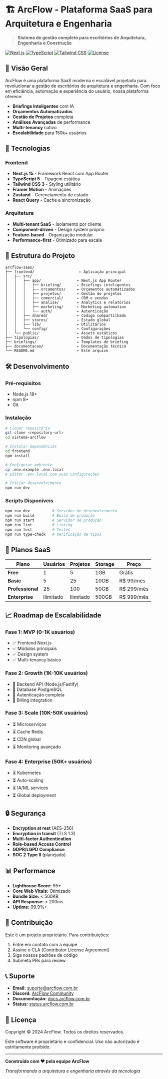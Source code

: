 # 🏗️ ArcFlow - Plataforma SaaS para Arquitetura e Engenharia

> **Sistema de gestão completo para escritórios de Arquitetura, Engenharia e Construção**

[![Next.js](https://img.shields.io/badge/Next.js-15-black)](https://nextjs.org/)
[![TypeScript](https://img.shields.io/badge/TypeScript-5-blue)](https://www.typescriptlang.org/)
[![Tailwind CSS](https://img.shields.io/badge/Tailwind-3-38B2AC)](https://tailwindcss.com/)
[![License](https://img.shields.io/badge/License-Proprietary-red)](LICENSE)

## 🎯 **Visão Geral**

ArcFlow é uma plataforma SaaS moderna e escalável projetada para revolucionar a gestão de escritórios de arquitetura e engenharia. Com foco em eficiência, automação e experiência do usuário, nossa plataforma oferece:

- **Briefings Inteligentes** com IA
- **Orçamentos Automatizados** 
- **Gestão de Projetos** completa
- **Análises Avançadas** de performance
- **Multi-tenancy** nativo
- **Escalabilidade** para 150k+ usuários

## 🚀 **Tecnologias**

### **Frontend**
- **Next.js 15** - Framework React com App Router
- **TypeScript 5** - Tipagem estática
- **Tailwind CSS 3** - Styling utilitário
- **Framer Motion** - Animações
- **Zustand** - Gerenciamento de estado
- **React Query** - Cache e sincronização

### **Arquitetura**
- **Multi-tenant SaaS** - Isolamento por cliente
- **Component-driven** - Design system próprio
- **Feature-based** - Organização modular
- **Performance-first** - Otimizado para escala

## 📁 **Estrutura do Projeto**

```
arcflow-saas/
├── frontend/                    ← Aplicação principal
│   ├── src/
│   │   ├── app/                ← Next.js App Router
│   │   │   ├── briefing/       ← Briefings inteligentes
│   │   │   ├── orcamentos/     ← Orçamentos automatizados
│   │   │   ├── projetos/       ← Gestão de projetos
│   │   │   ├── comercial/      ← CRM e vendas
│   │   │   ├── analise/        ← Analytics e relatórios
│   │   │   ├── marketing/      ← Marketing automation
│   │   │   └── auth/           ← Autenticação
│   │   ├── shared/             ← Código compartilhado
│   │   ├── stores/             ← Estado global
│   │   ├── lib/                ← Utilitários
│   │   └── config/             ← Configurações
│   └── public/                 ← Assets estáticos
├── tipologias/                 ← Dados de tipologias
├── briefings/                  ← Templates de briefing
├── documentacao/               ← Documentação técnica
└── README.md                   ← Este arquivo
```

## 🛠️ **Desenvolvimento**

### **Pré-requisitos**
- Node.js 18+
- npm 8+
- Git

### **Instalação**
```bash
# Clonar repositório
git clone <repository-url>
cd sistema-arcflow

# Instalar dependências
cd frontend
npm install

# Configurar ambiente
cp .env.example .env.local
# Editar .env.local com suas configurações

# Iniciar desenvolvimento
npm run dev
```

### **Scripts Disponíveis**
```bash
npm run dev          # Servidor de desenvolvimento
npm run build        # Build de produção
npm run start        # Servidor de produção
npm run lint         # Linting
npm run test         # Testes
npm run type-check   # Verificação de tipos
```

## 🏢 **Planos SaaS**

| Plano | Usuários | Projetos | Storage | Preço |
|-------|----------|----------|---------|-------|
| **Free** | 1 | 5 | 1GB | Grátis |
| **Basic** | 5 | 25 | 10GB | R$ 99/mês |
| **Professional** | 25 | 100 | 50GB | R$ 299/mês |
| **Enterprise** | Ilimitado | Ilimitado | 500GB | R$ 999/mês |

## 📈 **Roadmap de Escalabilidade**

### **Fase 1: MVP (0-1K usuários)**
- ✅ Frontend Next.js
- ✅ Módulos principais
- ✅ Design system
- ✅ Multi-tenancy básico

### **Fase 2: Growth (1K-10K usuários)**
- 🔄 Backend API (Node.js/Fastify)
- 🔄 Database PostgreSQL
- 🔄 Autenticação completa
- 🔄 Billing integration

### **Fase 3: Scale (10K-50K usuários)**
- ⏳ Microserviços
- ⏳ Cache Redis
- ⏳ CDN global
- ⏳ Monitoring avançado

### **Fase 4: Enterprise (50K+ usuários)**
- ⏳ Kubernetes
- ⏳ Auto-scaling
- ⏳ IA/ML services
- ⏳ Global deployment

## 🔒 **Segurança**

- **Encryption at rest** (AES-256)
- **Encryption in transit** (TLS 1.3)
- **Multi-factor Authentication**
- **Role-based Access Control**
- **GDPR/LGPD Compliance**
- **SOC 2 Type II** (planejado)

## 📊 **Performance**

- **Lighthouse Score:** 95+
- **Core Web Vitals:** Otimizado
- **Bundle Size:** < 500KB
- **API Response:** < 200ms
- **Uptime:** 99.9%+

## 🤝 **Contribuição**

Este é um projeto proprietário. Para contribuições:

1. Entre em contato com a equipe
2. Assine o CLA (Contributor License Agreement)
3. Siga nossos padrões de código
4. Submeta PRs para review

## 📞 **Suporte**

- **Email:** suporte@arcflow.com.br
- **Discord:** [ArcFlow Community](https://discord.gg/arcflow)
- **Documentação:** [docs.arcflow.com.br](https://docs.arcflow.com.br)
- **Status:** [status.arcflow.com.br](https://status.arcflow.com.br)

## 📄 **Licença**

Copyright © 2024 ArcFlow. Todos os direitos reservados.

Este software é proprietário e confidencial. Uso não autorizado é estritamente proibido.

---

**Construído com ❤️ pela equipe ArcFlow**

*Transformando a arquitetura e engenharia através da tecnologia* 